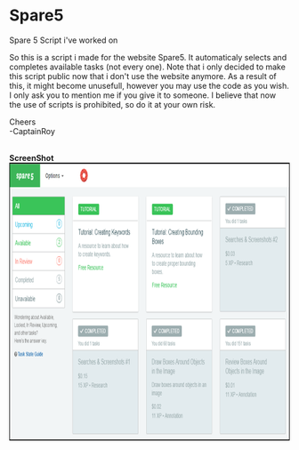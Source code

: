 # Spare5
Spare 5 Script i've worked on

So this is a script i made for the website Spare5. It automaticaly selects and completes available tasks (not every one). Note that i only decided to make this script public now that i don't use the website anymore. As a result of this, it might become unusefull, however you may use the code as you wish. I only ask you to mention me if you give it to someone.
I believe that now the use of scripts is prohibited, so do it at your own risk.

Cheers
<br>
-CaptainRoy

<br>
<strong>ScreenShot</strong>
<br>
<img src="https://raw.githubusercontent.com/CaptainJRoy/Spare5/master/screenshots/Spare5-Dashboard.png" data-canonical-src="https://raw.githubusercontent.com/CaptainJRoy/Spare5/master/screenshots/Spare5-Dashboard.png" width="800" height="500" />

